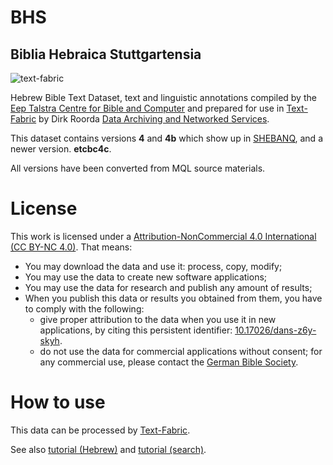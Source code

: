 # BHS

## Biblia Hebraica Stuttgartensia
![text-fabric](https://raw.github.com/ETCBC/text-fabric/master/docs/tf.png)

Hebrew Bible Text Dataset, text and linguistic annotations compiled by the
[Eep Talstra Centre for Bible and Computer](http://www.godgeleerdheid.vu.nl/en/research/institutes-and-centres/eep-talstra-centre-for-bible-and-computer/index.aspx)
and prepared for use in 
[Text-Fabric](https://github.com/ETCBC/text-fabric/wiki)
by Dirk Roorda
[Data Archiving and Networked Services](https://dans.knaw.nl/en/front-page?set_language=en).

This dataset contains versions **4** and **4b** which show up in
[SHEBANQ](https://shebanq.ancient-data.org/sources),
and a newer version.
**etcbc4c**.

All versions have been converted from MQL source materials.

# License

This work is licensed under a
[Attribution-NonCommercial 4.0 International (CC BY-NC 4.0)](https://creativecommons.org/licenses/by-nc/4.0/).
That means:

* You may download the data and use it: process, copy, modify;
* You may use the data to create new software applications;
* You may use the data for research and publish any amount of results;
* When you publish this data or results you obtained from them, you have to comply with the following:
  * give proper attribution to the data when you use it in new applications,
    by citing this persistent identifier:
    [10.17026/dans-z6y-skyh](http://dx.doi.org/10.17026%2Fdans-z6y-skyh).
  * do not use the data for commercial applications without consent;
    for any commercial use, please contact the
    [German Bible Society](zentrale@dbg.de).

# How to use

This data can be processed by 
[Text-Fabric](https://github.com/ETCBC/text-fabric/wiki).

See also 
[tutorial (Hebrew)](https://github.com/etcbc/text-fabric/blob/master/docs/tutorial.ipynb)
and
[tutorial (search)](https://github.com/etcbc/text-fabric/blob/master/docs/searchTutorial.ipynb).
